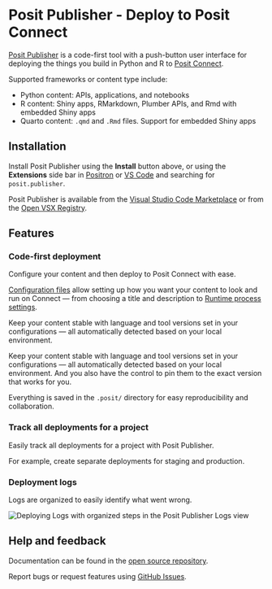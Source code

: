 # Posit Publisher - Deploy to Posit Connect

[Posit Publisher](https://github.com/posit-dev/publisher) is a code-first tool
with a push-button user interface for deploying the things you build in Python
and R to [Posit Connect](https://posit.co/products/enterprise/connect/).

Supported frameworks or content type include:

- Python content: APIs, applications, and notebooks
- R content: Shiny apps, RMarkdown, Plumber APIs, and Rmd with embedded
  Shiny apps
- Quarto content: `.qmd` and `.Rmd` files. Support for embedded Shiny apps

## Installation

Install Posit Publisher using the **Install** button above, or using the
**Extensions** side bar in [Positron](https://github.com/posit-dev/positron) or
[VS Code](https://code.visualstudio.com/) and searching for `posit.publisher`.

Posit Publisher is available from the
[Visual Studio Code Marketplace](https://marketplace.visualstudio.com/items?itemName=Posit.publisher)
or from the [Open VSX Registry](https://open-vsx.org/extension/posit/publisher).

## Features

### Code-first deployment

Configure your content and then deploy to Posit Connect with ease.

[Configuration files](https://github.com/posit-dev/publisher/blob/main/docs/configuration.md)
allow setting up how you want your content to look and run on Connect — from
choosing a title and description to
[Runtime process settings](https://docs.posit.co/connect/user/content-settings/#content-runtime).

Keep your content stable with language and tool versions set in your
configurations — all automatically detected based on your local environment.

Keep your content stable with language and tool versions set in your
configurations — all automatically detected based on your local environment.
And you also have the control to pin them to the exact version that works for
you.

Everything is saved in the `.posit/` directory for easy reproducibility and
collaboration.

### Track all deployments for a project

Easily track all deployments for a project with Posit Publisher.

For example, create separate deployments for staging and production.

### Deployment logs

Logs are organized to easily identify what went wrong.

<img
  src="https://camo.githubusercontent.com/a74aa7b8bc2d2a67508b51764757b4692dea2bb451a8f5f8e876d00e4125a09e/68747470733a2f2f63646e2e706f7369742e636f2f7075626c69736865722f6173736574732f696d672f6465706c6f796d656e742d6c6f67732d76696577322e706e67"
  alt="Deploying Logs with organized steps in the Posit Publisher Logs view"
/>

## Help and feedback

Documentation can be found in the
[open source repository](https://github.com/posit-dev/publisher/blob/main/docs/index.md).

Report bugs or request features using
[GitHub Issues](https://github.com/posit-dev/publisher/issues).
